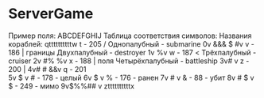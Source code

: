 # ServerGame #
Пример поля:   ABCDEFGHIJ             Таблица соответствия символов:       Названия кораблей:
              qttttttttttw            t - 205  /                           Однопалубный - submarine
             0v &&&  $  #v            v - 186  |  границы                  Двухпалубный - destroyer
             1v         %v            w - 187 <                            Трёхпалубный - cruiser
             2v   #%    %v            x - 188  |  поля                     Четырёхпалубный - battleship
             3v#         v            z - 200  |
             4v#   #   &&v            q - 201  \
             5v        $ v            # - 178 - целый
             6v  $       v            % - 176 - ранен
             7v    #     v            & - 88  - убит
             8v #   $    v            $ - 249 - мимо
             9v$%%##     v
              zttttttttttx
